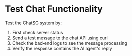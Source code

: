 # Test Chat Functionality

Test the ChatSG system by:
1. First check server status
2. Send a test message to the chat API using curl
3. Check the backend logs to see the message processing
4. Verify the response contains the AI agent's reply